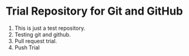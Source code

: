 # Trial Repository for Git and GitHub
1. This is just a test repository.
2. Testing git and github.
3. Pull request trial.
4. Push Trial
